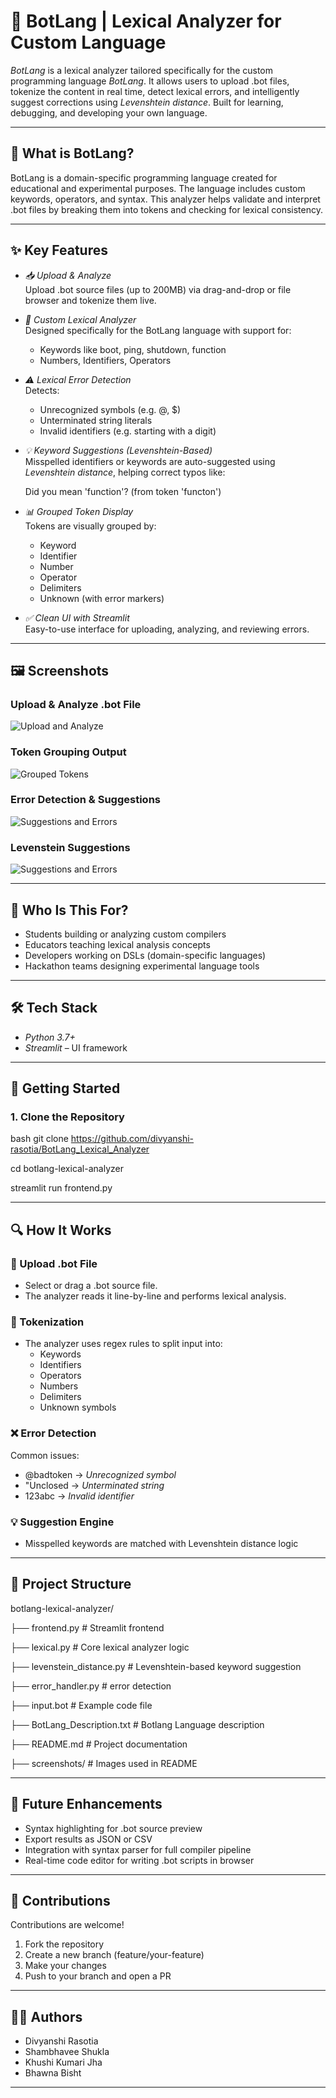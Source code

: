 # 🤖 BotLang | Lexical Analyzer for Custom Language


*BotLang* is a lexical analyzer tailored specifically for the custom programming language *BotLang*. It allows users to upload .bot files, tokenize the content in real time, detect lexical errors, and intelligently suggest corrections using *Levenshtein distance*. Built for learning, debugging, and developing your own language.

---

## 🧠 What is BotLang?

BotLang is a domain-specific programming language created for educational and experimental purposes. The language includes custom keywords, operators, and syntax. This analyzer helps validate and interpret .bot files by breaking them into tokens and checking for lexical consistency.

---

## ✨ Key Features

- *📥 Upload & Analyze*  
  Upload .bot source files (up to 200MB) via drag-and-drop or file browser and tokenize them live.

- *🧠 Custom Lexical Analyzer*  
  Designed specifically for the BotLang language with support for:
  - Keywords like boot, ping, shutdown, function
  - Numbers, Identifiers, Operators


- *⚠ Lexical Error Detection*  
  Detects:
  - Unrecognized symbols (e.g. @, $)
  - Unterminated string literals
  - Invalid identifiers (e.g. starting with a digit)

- *💡 Keyword Suggestions (Levenshtein-Based)*  
  Misspelled identifiers or keywords are auto-suggested using *Levenshtein distance*, helping correct typos like:
  
  Did you mean 'function'? (from token 'functon')
  

- *📊 Grouped Token Display*  
  Tokens are visually grouped by:
  - Keyword
  - Identifier
  - Number
  - Operator
  - Delimiters
  - Unknown (with error markers)

- *✅ Clean UI with Streamlit*  
  Easy-to-use interface for uploading, analyzing, and reviewing errors.

---

## 🖼 Screenshots

### Upload & Analyze .bot File
![Upload and Analyze](screenshots/analyze.png)

### Token Grouping Output
![Grouped Tokens](screenshots/tokengrouped.png)

### Error Detection & Suggestions
![Suggestions and Errors](screenshots/error.png)

### Levenstein Suggestions
![Suggestions and Errors](screenshots/levensthien.png)

---

## 🏫 Who Is This For?

- Students building or analyzing custom compilers  
- Educators teaching lexical analysis concepts  
- Developers working on DSLs (domain-specific languages)  
- Hackathon teams designing experimental language tools

---

## 🛠 Tech Stack

- *Python 3.7+*
- *Streamlit* – UI framework  

---

## 🚀 Getting Started

### 1. Clone the Repository

bash
git clone https://github.com/divyanshi-rasotia/BotLang_Lexical_Analyzer

cd botlang-lexical-analyzer

streamlit run frontend.py


---

## 🔍 How It Works

### 📁 Upload .bot File
- Select or drag a .bot source file.
- The analyzer reads it line-by-line and performs lexical analysis.

### 🧠 Tokenization
- The analyzer uses regex rules to split input into:
  - Keywords
  - Identifiers
  - Operators
  - Numbers
  - Delimiters
  - Unknown symbols

### ❌ Error Detection
Common issues:
- @badtoken → *Unrecognized symbol*
- "Unclosed → *Unterminated string*
- 123abc → *Invalid identifier*

### 💡 Suggestion Engine
- Misspelled keywords are matched with Levenshtein distance logic

---

## 📁 Project Structure


botlang-lexical-analyzer/

├── frontend.py                    # Streamlit frontend

├── lexical.py                     # Core lexical analyzer logic

├── levenstein_distance.py         # Levenshtein-based keyword suggestion

├── error_handler.py               # error detection

├── input.bot                      # Example code file

├── BotLang_Description.txt        # Botlang Language description

├── README.md                      # Project documentation

├── screenshots/                   # Images used in README



---

## 🔮 Future Enhancements

- Syntax highlighting for .bot source preview  
- Export results as JSON or CSV  
- Integration with syntax parser for full compiler pipeline  
- Real-time code editor for writing .bot scripts in browser  

---

## 🤝 Contributions

Contributions are welcome!

1. Fork the repository  
2. Create a new branch (feature/your-feature)  
3. Make your changes  
4. Push to your branch and open a PR

---

## 👩‍💻 Authors

- Divyanshi Rasotia  
- Shambhavee Shukla
- Khushi Kumari Jha
- Bhawna Bisht

---
